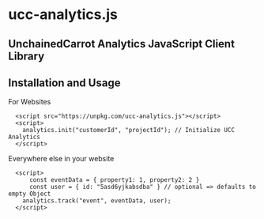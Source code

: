 # ucc-analytics.js

## UnchainedCarrot Analytics JavaScript Client Library

Installation and Usage
----------------------

For Websites

```
  <script src="https://unpkg.com/ucc-analytics.js"></script>
  <script>
    analytics.init("customerId", "projectId"); // Initialize UCC Analytics
  </script>
```

Everywhere else in your website

```
  <script>
	  const eventData = { property1: 1, property2: 2 }
	  const user = { id: "5asd6yjkabsdba" } // optional => defaults to empty Object
    analytics.track("event", eventData, user);
  </script>
```
